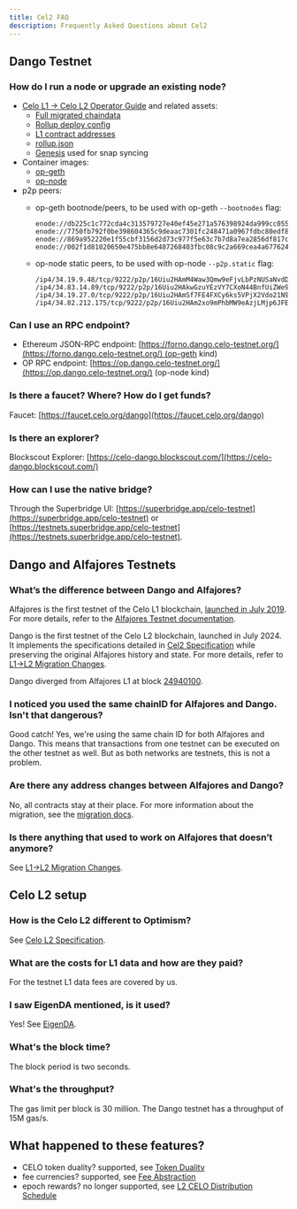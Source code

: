 ```yaml
---
title: Cel2 FAQ
description: Frequently Asked Questions about Cel2
---
```


## Dango Testnet

### How do I run a node or upgrade an existing node?

- [Celo L1 → Celo L2 Operator Guide](https://specs.celo.org/l2_operator_guide.html) and related assets:
  - [Full migrated chaindata](https://storage.googleapis.com/cel2-rollup-files/dango/dango-migrated-datadir.tar.zst)
  - [Rollup deploy config](https://storage.googleapis.com/cel2-rollup-files/dango/config.json)
  - [L1 contract addresses](https://storage.googleapis.com/cel2-rollup-files/dango/deployment-l1.json)
  - [rollup.json](https://storage.googleapis.com/cel2-rollup-files/dango/rollup.json)
  - [Genesis](https://storage.googleapis.com/cel2-rollup-files/dango/genesis.json) used for snap syncing
- Container images:
  - [op-geth](https://us-west1-docker.pkg.dev/devopsre/celo-blockchain-public/op-geth:badaf7f297762fbda117bc654b744e74a0ad6fe1)
  - [op-node](https://us-west1-docker.pkg.dev/devopsre/celo-blockchain-public/op-node:42f2a5bbb7218c0828a996c48ad6bceb1e5f561a)
- p2p peers:
  - op-geth bootnode/peers, to be used with op-geth `--bootnodes` flag:

    ```text
    enode://db225c1c772cda4c313579727e40ef45e271a576398924da999cc0554caee9da70d866a7dfe8ec3da4dcb01980a8190f119d2bde36793dd5f2a761ab4841b31a@34.168.4.176:30303
    enode://7750fb792f0be398604365c9deaac7301fc248471a0967fdbc80edf89c3c5f78dbff99880e6a3c9c0649f6fed6b64951fcf15ac3530e951c57d3cf0bf48e8c92@34.127.40.210:30303
    enode://869a952220e1f55cbf3156d2d73c977f5e63c7b7d8a7ea2856df817c10e755b5925db9daf006de7a28f6503c3fc073db647fb32da94a64ad0204863df2d63238@35.247.10.212:30303
    enode://002f1d81020650e475bb8e6487268403fbc08c9c2a669cea4a677624a708fd0120d6da49164ba44c57f4570ddd847d79038b746b2254fb16b720630b2ff7c240@34.82.47.120:30303
    ```

  - op-node static peers, to be used with op-node `--p2p.static` flag:

    ```text
    /ip4/34.19.9.48/tcp/9222/p2p/16Uiu2HAmM4Waw3Qmw9eFjvLbPzNUSaNvdD91RzodwxDzTXCM3Rp1
    /ip4/34.83.14.89/tcp/9222/p2p/16Uiu2HAkwGzuYEzVY7CXoN44BnfUiZWe92TMU1dJesbAi4CYGQFS
    /ip4/34.19.27.0/tcp/9222/p2p/16Uiu2HAmSf7FE4FXCy6ks5VPjX2Vdo21N9H3PQk7H7T8HbDMqEB8
    /ip4/34.82.212.175/tcp/9222/p2p/16Uiu2HAm2xo9mPhbMW9eAzjLMjp6JFEa1gijWu2CsBpWEqVWh7Kg
    ```

### Can I use an RPC endpoint?

- Ethereum JSON-RPC endpoint: [https://forno.dango.celo-testnet.org/](https://forno.dango.celo-testnet.org/) (op-geth kind)
- OP RPC endpoint: [https://op.dango.celo-testnet.org/](https://op.dango.celo-testnet.org/) (op-node kind)

### Is there a faucet? Where? How do I get funds?

Faucet: [https://faucet.celo.org/dango](https://faucet.celo.org/dango)

### Is there an explorer?

Blockscout Explorer: [https://celo-dango.blockscout.com/](https://celo-dango.blockscout.com/)

### How can I use the native bridge?

Through the Superbridge UI: [https://superbridge.app/celo-testnet](https://superbridge.app/celo-testnet) or [https://testnets.superbridge.app/celo-testnet](https://testnets.superbridge.app/celo-testnet).

## Dango and Alfajores Testnets

### What’s the difference between Dango and Alfajores?

Alfajores is the first testnet of the Celo L1 blockchain, [launched in July 2019](https://blog.celo.org/introducing-alfajores-1b162ebcb44d). For more details, refer to the [Alfajores Testnet documentation](https://docs.celo.org/network/alfajores).

Dango is the first testnet of the Celo L2 blockchain, launched in July 2024.
It implements the specifications detailed in [Cel2 Specification](https://specs.celo.org/root.html) while preserving the original Alfajores history and state.
For more details, refer to [L1→L2 Migration Changes](https://specs.celo.org/l2_migration.html).

Dango diverged from Alfajores L1 at block [24940100](https://celo-alfajores.blockscout.com/block/0xc0e521a7b7326064ec12f51449de16d3218de161335daaa4ae8bbed1790b4a6c).

### I noticed you used the same chainID for Alfajores and Dango. Isn't that dangerous?

Good catch! Yes, we're using the same chain ID for both Alfajores and Dango. This means that transactions from one testnet can be executed on the other testnet as well. But as both networks are testnets, this is not a problem.

### Are there any address changes between Alfajores and Dango?

No, all contracts stay at their place. For more information about the migration, see the [migration docs](https://specs.celo.org/l2_migration.html).

### Is there anything that used to work on Alfajores that doesn’t anymore?

See [L1→L2 Migration Changes](https://specs.celo.org/l2_migration.html).

## Celo L2 setup

### How is the Celo L2 different to Optimism?

See [Celo L2 Specification](https://specs.celo.org/root.html).

### What are the costs for L1 data and how are they paid?

For the testnet L1 data fees are covered by us.

### I saw EigenDA mentioned, is it used?

Yes! See [EigenDA](https://specs.celo.org/eigenda.html).

### What's the block time?

The block period is two seconds.

### What's the throughput?

The gas limit per block is 30 million. The Dango testnet has a throughput of 15M gas/s.

## What happened to these features?

- CELO token duality? supported, see [Token Duality](https://specs.celo.org/token_duality.html)
- fee currencies? supported, see [Fee Abstraction](https://specs.celo.org/fee_abstraction.html)
- epoch rewards? no longer supported, see [L2 CELO Distribution Schedule](https://specs.celo.org/l2_migration.html#l2-celo-distribution-schedule)
